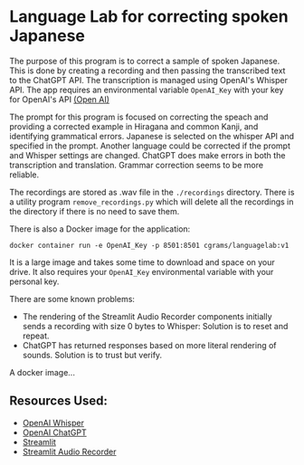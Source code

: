 # Language Lab for correcting spoken Japanese

The purpose of this program is to correct a sample of spoken Japanese. This is done by creating a recording and then passing the transcribed text 
to the ChatGPT API. The transcription is managed using OpenAI's Whisper API. The app requires an environmental variable `OpenAI_Key` with your key for OpenAI's API [(Open AI)](https://platform.openai.com/docs/api-reference)

The prompt for this program is focused on correcting the speach and providing a corrected example in Hiragana and common Kanji, and identifying 
grammatical errors. Japanese is selected on the whisper API and specified in the prompt.  Another language could be corrected if the prompt and 
Whisper settings are changed.  ChatGPT does make errors in both the transcription and translation.  Grammar correction seems to be more reliable. 

The recordings are stored as .wav file in the `./recordings` directory.  There is a utility program `remove_recordings.py` which will delete all the 
recordings in the directory if there is no need to save them. 

There is also a Docker image for the application:

`docker container run -e OpenAI_Key -p 8501:8501 cgrams/languagelab:v1`

It is a large image and takes some time to download and space on your drive.  It also requires your `OpenAI_Key` environmental variable with your personal key.

There are some known problems:
- The rendering of the Streamlit Audio Recorder components initially sends a recording with size 0 bytes to Whisper: Solution is to reset and repeat. 
- ChatGPT has returned responses based on more literal rendering of sounds.  Solution is to trust but verify.  

A docker image...

## Resources Used:
- [OpenAI Whisper](https://platform.openai.com/docs/guides/speech-to-text)
- [OpenAI ChatGPT](https://platform.openai.com/docs/guides/chat)
- [Streamlit](https://streamlit.io/)
- [Streamlit Audio Recorder](https://github.com/stefanrmmr/streamlit_audio_recorder)
